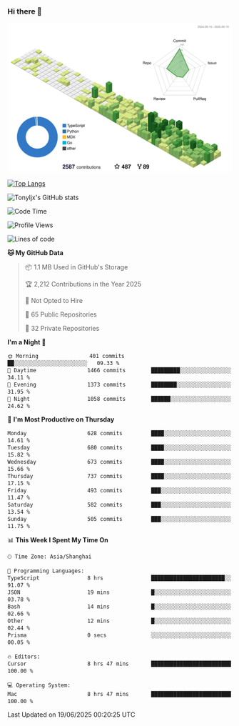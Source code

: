 ### Hi there 👋

![](./profile-3d-contrib/profile-green-animate.svg)

 

[![Top Langs](https://github-readme-stats.vercel.app/api/top-langs/?username=tonyljx)](https://github.com/anuraghazra/github-readme-stats)

![Tonyljx's GitHub stats](https://github-readme-stats.vercel.app/api?username=tonyljx&theme=default&show_icons=true)

 

<!--START_SECTION:waka-->
![Code Time](http://img.shields.io/badge/Code%20Time-1%2C358%20hrs%205%20mins-blue)

![Profile Views](http://img.shields.io/badge/Profile%20Views-0-blue)

![Lines of code](https://img.shields.io/badge/From%20Hello%20World%20I%27ve%20Written-1.8%20million%20lines%20of%20code-blue)

**🐱 My GitHub Data** 

> 📦 1.1 MB Used in GitHub's Storage 
 > 
> 🏆 2,212 Contributions in the Year 2025
 > 
> 🚫 Not Opted to Hire
 > 
> 📜 65 Public Repositories 
 > 
> 🔑 32 Private Repositories 
 > 
**I'm a Night 🦉** 

```text
🌞 Morning                401 commits         ██░░░░░░░░░░░░░░░░░░░░░░░   09.33 % 
🌆 Daytime                1466 commits        █████████░░░░░░░░░░░░░░░░   34.11 % 
🌃 Evening                1373 commits        ████████░░░░░░░░░░░░░░░░░   31.95 % 
🌙 Night                  1058 commits        ██████░░░░░░░░░░░░░░░░░░░   24.62 % 
```
📅 **I'm Most Productive on Thursday** 

```text
Monday                   628 commits         ████░░░░░░░░░░░░░░░░░░░░░   14.61 % 
Tuesday                  680 commits         ████░░░░░░░░░░░░░░░░░░░░░   15.82 % 
Wednesday                673 commits         ████░░░░░░░░░░░░░░░░░░░░░   15.66 % 
Thursday                 737 commits         ████░░░░░░░░░░░░░░░░░░░░░   17.15 % 
Friday                   493 commits         ███░░░░░░░░░░░░░░░░░░░░░░   11.47 % 
Saturday                 582 commits         ███░░░░░░░░░░░░░░░░░░░░░░   13.54 % 
Sunday                   505 commits         ███░░░░░░░░░░░░░░░░░░░░░░   11.75 % 
```


📊 **This Week I Spent My Time On** 

```text
🕑︎ Time Zone: Asia/Shanghai

💬 Programming Languages: 
TypeScript               8 hrs               ███████████████████████░░   91.07 % 
JSON                     19 mins             █░░░░░░░░░░░░░░░░░░░░░░░░   03.78 % 
Bash                     14 mins             █░░░░░░░░░░░░░░░░░░░░░░░░   02.66 % 
Other                    12 mins             █░░░░░░░░░░░░░░░░░░░░░░░░   02.44 % 
Prisma                   0 secs              ░░░░░░░░░░░░░░░░░░░░░░░░░   00.05 % 

🔥 Editors: 
Cursor                   8 hrs 47 mins       █████████████████████████   100.00 % 

💻 Operating System: 
Mac                      8 hrs 47 mins       █████████████████████████   100.00 % 
```


 Last Updated on 19/06/2025 00:20:25 UTC
<!--END_SECTION:waka-->
